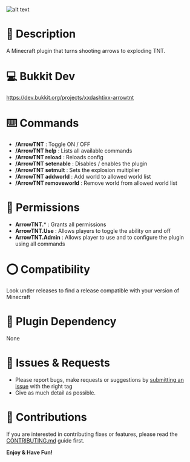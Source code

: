 ![alt text](https://i.postimg.cc/Pxsg0NwZ/ArrowTNT.jpg)

# 📄 Description
A Minecraft plugin that turns shooting arrows to exploding TNT.

# 💻 Bukkit Dev
https://dev.bukkit.org/projects/xxdashtixx-arrowtnt

# ⌨️ Commands
- **/ArrowTNT** : Toggle ON / OFF
- **/ArrowTNT help** : Lists all available commands
- **/ArrowTNT reload** : Reloads config
- **/ArrowTNT setenable** : Disables / enables the plugin
- **/ArrowTNT setmult** : Sets the explosion multiplier
- **/ArrowTNT addworld** : Add world to allowed world list
- **/ArrowTNT removeworld** : Remove world from allowed world list

# 🔑 Permissions
- **ArrowTNT.*** : Grants all permissions
- **ArrowTNT.Use** : Allows players to toggle the ability on and off
- **ArrowTNT.Admin** : Allows player to use and to configure the plugin using all commands

# ⭕ Compatibility
Look under releases to find a release compatible with your version of Minecraft

# 🔗 Plugin Dependency
None

# 🐞 Issues & Requests
- Please report bugs, make requests or suggestions by [submitting an issue](../../issues) with the right tag
- Give as much detail as possible.

# 🤝 Contributions
If you are interested in contributing fixes or features, please read the [CONTRIBUTING.md](CONTRIBUTING.md) guide first.

**Enjoy & Have Fun!**
